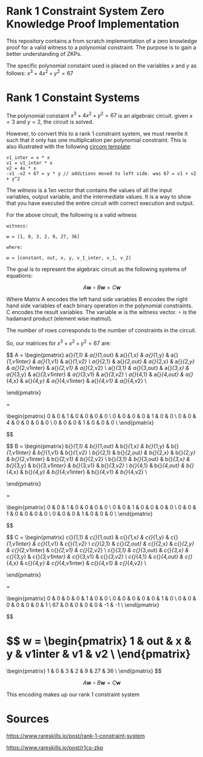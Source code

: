 # Rank 1 Constraint System Zero Knowledge Proof Implementation


This repository contains a from scratch implementation of a zero knowledge proof for a valid witness to a polynomial constraint. The purpose is to gain a better understanding of ZKPs.

The specific polynomial constaint used is placed on the variables $x$ and $y$ as follows: $x^3 + 4x^2 + y^2 = 67$ 

# Rank 1 Constaint Systems

The polynomial constaint $x^3 + 4x^2 + y^2 = 67$ is an algebraic circuit. given $x=3$ and $y=2$, the circuit is solved. 

However, to convert this to a rank 1 constraint system, we must rewrite it such that it only has one multiplication per polynomial constraint. This is also illustrated with the following [circom template](polynomial.circom): 

    v1_inter = x * x
    v1 = v1_inter * x   
    v2 = 4x * x
    -v1 -v2 + 67 = y * y // additions moved to left side. was 67 = v1 + v2 + y^2

The *witness* is a 1xn vector that contains the values of all the input variables, output variable, and the intermediate values. It is a way to show that you have executed the entire circuit with correct execution and output. 

For the above circuit, the following is a valid witness

    witness:

    w = [1, 0, 3, 2, 9, 27, 36]

    where:
    
    w = [constant, out, x, y, v_1_inter, v_1, v_2]


The goal is to represent the algebraic circuit as the following systems of equations:

$$A \mathbf{w} \circ B \mathbf{w} = C \mathbf{w} $$

Where Matrix A encodes the left hand side variables B encodes the right hand side variables of each binary operation in the polynomial constraints. C encodes the result variables. The variable w is the witness vector. $\circ$ is the hadamard product (element wise matmul).

The number of rows corresponds to the number of constraints in the circuit.

So, our matrices for $x^3 + x^2 + y^2 = 67$ are:

$$
A = \begin{pmatrix}
a{}_{1,1} & a{}_{1,out} & a{}_{1,x} & a{}_{1,y} & a{}_{1,v1inter} & a{}_{1,v1} & a{}_{1,v2} \\
a{}_{2,1} & a{}_{2,out} & a{}_{2,x} & a{}_{2,y} & a{}_{2,v1inter} & a{}_{2,v1}  & a{}_{2,v2} \\
a{}_{3,1} & a{}_{3,out} & a{}_{3,x} & a{}_{3,y} & a{}_{3,v1inter} & a{}_{3,v1} & a{}_{3,v2} \\
a{}_{4,1} & a{}_{4,out} & a{}_{4,x} & a{}_{4,y} & a{}_{4,v1inter} & a{}_{4,v1} & a{}_{4,v2} \\

\end{pmatrix}

=

\begin{pmatrix}
0 & 0 & 1 & 0 & 0 & 0 & 0 \\
0 & 0 & 0 & 0 & 1 & 0 & 0 \\
0 & 0 & 4 & 0 & 0 & 0 & 0 \\
0 & 0 & 0 & 1 & 0 & 0 & 0 \\
\end{pmatrix}

$$

$$
B = \begin{pmatrix}
b{}_{1,1} & b{}_{1,out} & b{}_{1,x} & b{}_{1,y} & b{}_{1,v1inter} & b{}_{1,v1} & b{}_{1,v2} \\
b{}_{2,1} & b{}_{2,out} & b{}_{2,x} & b{}_{2,y} & b{}_{2,v1inter} & b{}_{2,v1}  & b{}_{2,v2} \\
b{}_{3,1} & b{}_{3,out} & b{}_{3,x} & b{}_{3,y} & b{}_{3,v1inter} & b{}_{3,v1} & b{}_{3,v2} \\
b{}_{4,1} & b{}_{4,out} & b{}_{4,x} & b{}_{4,y} & b{}_{4,v1inter} & b{}_{4,v1} & b{}_{4,v2} \\

\end{pmatrix}

=

\begin{pmatrix}
0 & 0 & 1 & 0 & 0 & 0 & 0 \\
0 & 0 & 1 & 0 & 0 & 0 & 0 \\
0 & 0 & 1 & 0 & 0 & 0 & 0 \\
0 & 0 & 0 & 1 & 0 & 0 & 0 \\
\end{pmatrix}

$$

$$
C = \begin{pmatrix}
c{}_{1,1} & c{}_{1,out} & c{}_{1,x} & c{}_{1,y} & c{}_{1,v1inter} & c{}_{1,v1} & c{}_{1,v2} \\
c{}_{2,1} & c{}_{2,out} & c{}_{2,x} & c{}_{2,y} & c{}_{2,v1inter} & c{}_{2,v1}  & c{}_{2,v2} \\
c{}_{3,1} & c{}_{3,out} & c{}_{3,x} & c{}_{3,y} & c{}_{3,v1inter} & c{}_{3,v1} & c{}_{3,v2} \\
c{}_{4,1} & c{}_{4,out} & c{}_{4,x} & c{}_{4,y} & c{}_{4,v1inter} & c{}_{4,v1} & c{}_{4,v2} \\

\end{pmatrix}

=

\begin{pmatrix}
0 & 0 & 0 & 0 & 1 & 0 & 0 \\
0 & 0 & 0 & 0 & 0 & 1 & 0 \\
0 & 0 & 0 & 0 & 0 & 0 & 1 \\
67 & 0 & 0 & 0 & 0 & -1 & -1 \\
\end{pmatrix}

$$

$$
w = \begin{pmatrix}
1 & out & x & y & v1inter & v1 & v2 \\
\end{pmatrix}
=
\begin{pmatrix}
1 & 0 & 3 & 2 & 9 & 27 & 36 \\
\end{pmatrix}
$$

$$
A \mathbf{w} \circ B \mathbf{w} = C \mathbf{w}
$$

This encoding makes up our rank 1 constraint system



# Sources

https://www.rareskills.io/post/rank-1-constraint-system

https://www.rareskills.io/post/r1cs-zkp
